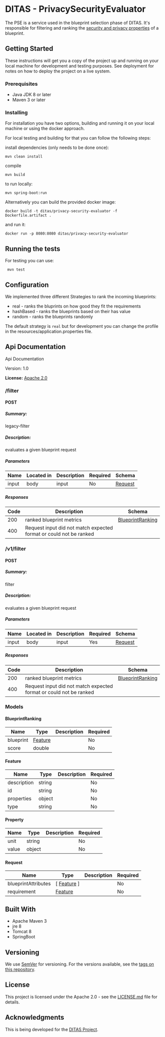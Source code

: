 # DITAS - PrivacySecurityEvaluator
The PSE is a service used in the blueprint selection phase of DITAS. It's responsible for filtering and ranking the [security and privacy properties](https://docs.google.com/document/d/1DrXVIkNJstshpFowviK1szww5F9Q-O6KeGvLZ5Kjdvk) of a blueprint.


## Getting Started

These instructions will get you a copy of the project up and running on your local machine for development and testing purposes. See deployment for notes on how to deploy the project on a live system.

### Prerequisites
 * Java JDK 8 or later
 * Maven 3 or later

### Installing

For installation you have two options, building and running it on your local machine or using the docker approach.

For local testing and building for that you can follow the following steps:

install dependencies (only needs to be done once):

```
mvn clean install

```

compile
```
mvn build
```

to run locally:
```
mvn spring-boot:run
```

Alternatively you can build the provided docker image:
```
docker build -t ditas/privacy-security-evaluator -f Dockerfile.artifact .
```

and run it:
```
docker run -p 8080:8080 ditas/privacy-security-evaluator
```

## Running the tests

For testing you can use:
```
 mvn test
```

## Configuration

We implemented three different Strategies to rank the incoming blueprints: 
* real - ranks the bluprints on how good they fit the requirements 
* hashBased - ranks the blueprints based on their has value
* random - ranks the blueprints randomly 


The default strategy is `real` but for development you can change the profile in the resources/application.properties file.

## Api Documentation
Api Documentation


Version: 1.0

**License:** [Apache 2.0](http://www.apache.org/licenses/LICENSE-2.0)

### /filter

#### POST
##### Summary:

legacy-filter

##### Description:

evaluates a given blueprint request

##### Parameters

| Name | Located in | Description | Required | Schema |
| ---- | ---------- | ----------- | -------- | ---- |
| input | body | input | No | [Request](#request) |

##### Responses

| Code | Description | Schema |
| ---- | ----------- | ------ |
| 200 | ranked blueprint metrics | [BlueprintRanking](#blueprintranking) |
| 400 | Request input did not match expected format or could not be ranked |  |

### /v1/filter

#### POST
##### Summary:

filter

##### Description:

evaluates a given blueprint request

##### Parameters

| Name | Located in | Description | Required | Schema |
| ---- | ---------- | ----------- | -------- | ---- |
| input | body | input | Yes | [Request](#request) |

##### Responses

| Code | Description | Schema |
| ---- | ----------- | ------ |
| 200 | ranked blueprint metrics | [BlueprintRanking](#blueprintranking) |
| 400 | Request input did not match expected format or could not be ranked |  |

### Models


#### BlueprintRanking

| Name | Type | Description | Required |
| ---- | ---- | ----------- | -------- |
| blueprint | [Feature](#feature) |  | No |
| score | double |  | No |

#### Feature

| Name | Type | Description | Required |
| ---- | ---- | ----------- | -------- |
| description | string |  | No |
| id | string |  | No |
| properties | object |  | No |
| type | string |  | No |

#### Property

| Name | Type | Description | Required |
| ---- | ---- | ----------- | -------- |
| unit | string |  | No |
| value | object |  | No |

#### Request

| Name | Type | Description | Required |
| ---- | ---- | ----------- | -------- |
| blueprintAttributes | [ [Feature](#feature) ] |  | No |
| requirement | [Feature](#feature) |  | No |

## Built With


* Apache Maven 3
* jre 8 
* Tomcat 8
* SpringBoot



## Versioning

We use [SemVer](http://semver.org/) for versioning. For the versions available, see the [tags on this repository](https://github.com/your/project/tags). 

## License

This project is licensed under the Apache 2.0 - see the [LICENSE.md](LICENSE.md) file for details.

## Acknowledgments

This is being developed for the [DITAS Project](https://www.ditas-project.eu/).